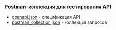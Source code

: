 ### Postman-коллекция для тестирования API

- [openapi.json](./openapi.json) - спецификация API
- [postman_collection.json](./postman_collection.json) - коллекция запросов
